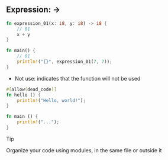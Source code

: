 ## Expression: →

```rust
fn expression_01(x: i8, y: i8) -> i8 {
    // 01
    x + y
}

fn main() {
    // 01
    println!("{}", expression_01(7, 7));
}
```

- Not use: indicates that the function will not be used

```rust
#[allow(dead_code)]
fn hello () {
	println!("Hello, world!");
}

fn main () {
	println!("...");
}
```

> [!TIP]
Organize your code using modules, in the same file or outside it
>
